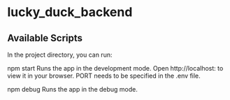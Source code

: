 # lucky_duck_backend

## Available Scripts
In the project directory, you can run:

npm start
Runs the app in the development mode.
Open http://localhost:<PORT> to view it in your browser. PORT needs to be specified in the .env file.

npm debug
Runs the app in the debug mode.


